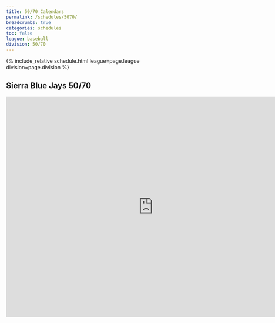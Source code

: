 ```yaml
---
title: 50/70 Calendars
permalink: /schedules/5070/
breadcrumbs: true
categories: schedules
toc: false
league: baseball
division: 50/70
---
```


{% include_relative schedule.html league=page.league division=page.division %}

## Sierra Blue Jays 50/70
<iframe src="https://calendar.google.com/calendar/embed?src=vp5gg64av740c2042nhud13e2p0ug6qv%40import.calendar.google.com&ctz=America%2FLos_Angeles" style="border: 0" width="800" height="600" frameborder="0" scrolling="no"></iframe>
